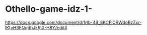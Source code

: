 # Othello-game-idz-1-
https://docs.google.com/document/d/1rlb-4B_8KCFlCRWdoBzZxr-lKtyH3FQqdhJkRl0-H8Y/edit#
